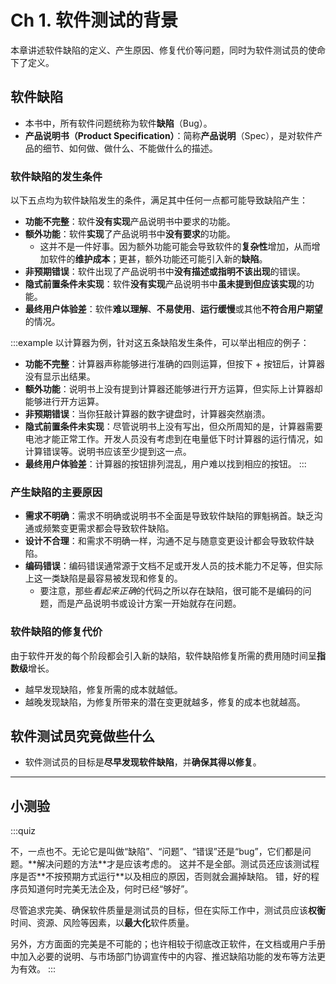 # Ch 1. 软件测试的背景
本章讲述软件缺陷的定义、产生原因、修复代价等问题，同时为软件测试员的使命下了定义。

## 软件缺陷
- 本书中，所有软件问题统称为软件**缺陷**（Bug）。
- **产品说明书（Product Specification）**：简称**产品说明**（Spec），是对软件产品的细节、如何做、做什么、不能做什么的描述。

### 软件缺陷的发生条件
以下五点均为软件缺陷发生的条件，满足其中任何一点都可能导致缺陷产生：

- **功能不完整**：软件**没有实现**产品说明书中要求的功能。
- **额外功能**：软件**实现**了产品说明书中**没有要求**的功能。
  - 这并不是一件好事。因为额外功能可能会导致软件的**复杂性**增加，从而增加软件的**维护成本**；更甚，额外功能还可能引入新的**缺陷**。
- **非预期错误**：软件出现了产品说明书中**没有描述或指明不该出现**的错误。
- **隐式前置条件未实现**：软件**没有实现**产品说明书中**虽未提到但应该实现**的功能。
- **最终用户体验差**：软件**难以理解**、**不易使用**、**运行缓慢**或其他**不符合用户期望**的情况。

:::example
以计算器为例，针对这五条缺陷发生条件，可以举出相应的例子：
- **功能不完整**：计算器声称能够进行准确的四则运算，但按下 + 按钮后，计算器没有显示出结果。
- **额外功能**：说明书上没有提到计算器还能够进行开方运算，但实际上计算器却能够进行开方运算。
- **非预期错误**：当你狂敲计算器的数字键盘时，计算器突然崩溃。
- **隐式前置条件未实现**：尽管说明书上没有写出，但众所周知的是，计算器需要电池才能正常工作。开发人员没有考虑到在电量低下时计算器的运行情况，如计算错误等。说明书应该至少提到这一点。
- **最终用户体验差**：计算器的按钮排列混乱，用户难以找到相应的按钮。
:::

### 产生缺陷的主要原因
- **需求不明确**：需求不明确或说明书不全面是导致软件缺陷的罪魁祸首。缺乏沟通或频繁变更需求都会导致软件缺陷。
- **设计不合理**：和需求不明确一样，沟通不足与随意变更设计都会导致软件缺陷。
- **编码错误**：编码错误通常源于文档不足或开发人员的技术能力不足等，但实际上这一类缺陷是最容易被发现和修复的。
  - 要注意，那些*看起来正确*的代码之所以存在缺陷，很可能不是编码的问题，而是产品说明书或设计方案一开始就存在问题。

### 软件缺陷的修复代价
由于软件开发的每个阶段都会引入新的缺陷，软件缺陷修复所需的费用随时间呈**指数级**增长。

- 越早发现缺陷，修复所需的成本就越低。
- 越晚发现缺陷，为修复所带来的潜在变更就越多，修复的成本也就越高。

## 软件测试员究竟做些什么
- 软件测试员的目标是**尽早发现软件缺陷**，并**确保其得以修复**。

---

## 小测验

:::quiz
<br />

<Quiz question="判断是非：公司或开发小组用来称呼软件问题的术语很重要。">
不，一点也不。无论它是叫做“缺陷”、“问题”、“错误”还是“bug”，它们都是问题。**解决问题的方法**才是应该考虑的。
</Quiz>

<Quiz question="仅仅测试程序是否按预期方式运行有何问题？">
这并不是全部。测试员还应该测试程序是否**不按预期方式运行**以及相应的原因，否则就会漏掉缺陷。
</Quiz>

<Quiz question="判断是非：好的测试员坚持不懈地追求完美。">
错，好的程序员知道何时完美无法企及，何时已经“够好”。

尽管追求完美、确保软件质量是测试员的目标，但在实际工作中，测试员应该**权衡**时间、资源、风险等因素，以**最大化**软件质量。

另外，方方面面的完美是不可能的；也许相较于彻底改正软件，在文档或用户手册中加入必要的说明、与市场部门协调宣传中的内容、推迟缺陷功能的发布等方法更为有效。
</Quiz>
:::